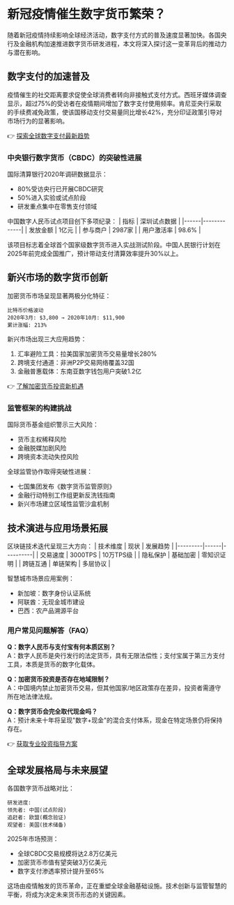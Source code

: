 # 新冠疫情催生数字货币繁荣？

随着新冠疫情持续影响全球经济活动，数字支付方式的普及速度显著加快。各国央行及金融机构加速推进数字货币研发进程，本文将深入探讨这一变革背后的推动力与潜在影响。

## 数字支付的加速普及

疫情催生的社交距离要求促使全球消费者转向非接触式支付方式。西班牙媒体调查显示，超过75%的受访者在疫情期间增加了数字支付使用频率。肯尼亚央行采取的手续费减免政策，使该国移动支付交易量同比增长42%，充分印证政策引导对市场行为的显著影响。

👉 [探索全球数字支付最新趋势](https://bit.ly/okx_welcome)

### 中央银行数字货币（CBDC）的突破性进展

国际清算银行2020年调研数据显示：
- 80%受访央行已开展CBDC研究
- 50%进入实验或试点阶段
- 研发重点集中在零售支付领域

中国数字人民币试点项目创下多项纪录：
| 指标 | 深圳试点数据 |
|------|-------------|
| 发放金额 | 1亿元 |
| 参与商户 | 2987家 |
| 用户激活率 | 98.6% |

该项目标志着全球首个国家级数字货币进入实战测试阶段。中国人民银行计划在2025年前完成全国推广，预计带动支付清算效率提升30%以上。

## 新兴市场的数字货币创新

加密货币市场呈现显著两极分化特征：
```text
比特币价格波动
2020年3月: $3,800 → 2020年10月: $11,900
累计涨幅: 213%
```

新兴市场出现三大应用趋势：
1. 汇率避险工具：拉美国家加密货币交易量增长280%
2. 跨境支付通道：非洲P2P交易网络覆盖32国
3. 金融普惠载体：东南亚数字钱包用户突破1.2亿

👉 [了解加密货币投资新机遇](https://bit.ly/okx_welcome)

### 监管框架的构建挑战

国际货币基金组织警示三大风险：
- 货币主权稀释风险
- 金融脱媒加剧风险
- 跨境资本流动失控风险

全球监管协作取得突破性进展：
- 七国集团发布《数字货币监管原则》
- 金融行动特别工作组更新反洗钱指南
- 新兴市场建立区域性监管沙盒机制

## 技术演进与应用场景拓展

区块链技术迭代呈现三大方向：
| 技术维度 | 现状 | 发展趋势 |
|---------|------|----------|
| 交易速度 | 3000TPS | 10万TPS级 |
| 隐私保护 | 基础加密 | 零知识证明 |
| 跨链互通 | 单链架构 | 多层协议 |

智慧城市场景应用案例：
- 新加坡：数字身份认证系统
- 阿联酋：无现金城市建设
- 巴西：农产品溯源平台

### 用户常见问题解答（FAQ）

**Q：数字人民币与支付宝有何本质区别？**  
A：数字人民币是央行发行的法定货币，具有无限法偿性；支付宝属于第三方支付工具，本质是货币的数字化载体。

**Q：加密货币投资是否存在地域限制？**  
A：中国境内禁止加密货币交易，但其他国家/地区政策存在差异，投资者需遵守所在地法律法规。

**Q：数字货币会完全取代现金吗？**  
A：预计未来十年将呈现"数字+现金"的混合支付体系，现金在特定场景仍将保持存在。

👉 [获取专业投资指导方案](https://bit.ly/okx_welcome)

## 全球发展格局与未来展望

各国数字货币战略对比：
```text
研发进度:
领先者: 中国(试点阶段)
追赶者: 欧盟(概念验证)
观望者: 美国(技术储备)
```

2025年市场预测：
- 全球CBDC交易规模将达2.8万亿美元
- 加密货币市值有望突破3万亿美元
- 数字支付渗透率预计提升至65%

这场由疫情触发的货币革命，正在重塑全球金融基础设施。技术创新与监管智慧的平衡，将成为决定未来货币形态的关键因素。